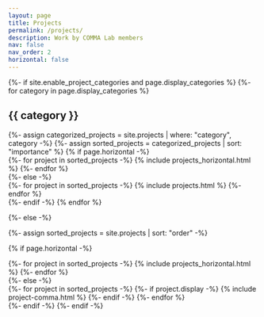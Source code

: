 ```yaml
---
layout: page
title: Projects
permalink: /projects/
description: Work by COMMA Lab members
nav: false
nav_order: 2
horizontal: false
---
```


<!-- pages/projects.md -->
<div class="projects">
{%- if site.enable_project_categories and page.display_categories %}
<!-- Note: COMMA lab doesn't currently use categories -->
  <!-- Display categorized projects -->
  {%- for category in page.display_categories %}
  <h2 class="category">{{ category }}</h2>
  {%- assign categorized_projects = site.projects | where: "category", category -%}
  {%- assign sorted_projects = categorized_projects | sort: "importance" %}
  <!-- Generate cards for each project -->
  {% if page.horizontal -%}
  <div class="container">
    <div class="row row-cols-2">
    {%- for project in sorted_projects -%}
      {% include projects_horizontal.html %}
    {%- endfor %}
    </div>
  </div>
  {%- else -%}
  <div class="row align-items-stretch">
    {%- for project in sorted_projects -%}
      {% include projects.html %}
    {%- endfor %}
  </div>
  {%- endif -%}
  {% endfor %}

{%- else -%}
<!-- Display projects without categories -->
  {%- assign sorted_projects = site.projects | sort: "order" -%}
  <!-- Generate cards for each project -->
  {% if page.horizontal -%}
  <div class="container">
    <div class="row row-cols-2">
    {%- for project in sorted_projects -%}
      {% include projects_horizontal.html %}
    {%- endfor %}
    </div>
  </div>
  {%- else -%}
  <div class="row align-items-stretch">
    {%- for project in sorted_projects -%}
      {%- if project.display -%}
        {% include project-comma.html %}
      {%- endif -%}
    {%- endfor %}
  </div>
  {%- endif -%}
{%- endif -%}
</div>

